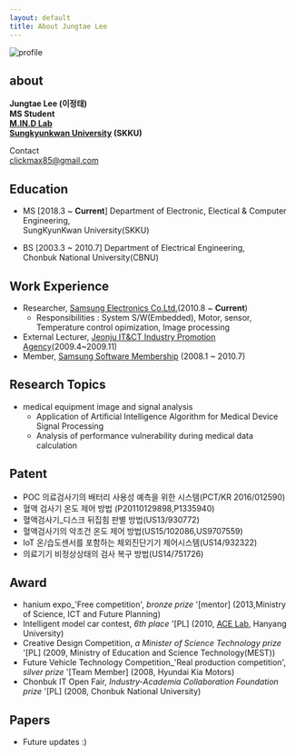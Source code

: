 ```yaml
---
layout: default
title: About Jungtae Lee
---
```


![profile](https://jungtae9lee.github.io/assets/img/profile.jpg)

## about
  **Jungtae Lee (이정태)**  
  **MS Student**  
  **[M.IN.D Lab][1]**  
  **[Sungkyunkwan University][2] (SKKU)**


[1]: https://mindlab-skku.github.io/
[2]: http://www.skku.edu/

Contact  
clickmax85@gmail.com

## Education
- MS [2018.3 ~ **Current**]
Department of Electronic, Electical & Computer Engineering,  
SungKyunKwan University(SKKU)

- BS [2003.3 ~ 2010.7]
Department of Electrical Engineering,  
Chonbuk National University(CBNU)

## Work Experience
- Researcher, [Samsung Electronics Co.Ltd.][7](2010.8 ~ **Current**)  
  - Responsibilities : System S/W(Embedded), Motor, sensor, Temperature control opimization, Image processing
- External Lecturer, [Jeonju IT&CT Industry Promotion Agency][8](2009.4~2009.11)
- Member, [Samsung Software Membership][9] (2008.1 ~ 2010.7)

[7]: http://www.samsung.com
[8]: http://www.jica.or.kr
[9]: http://secmem.org/

## Research Topics
- medical equipment image and signal analysis
	- Application of Artificial Intelligence Algorithm for Medical Device Signal Processing
	- Analysis of performance vulnerability during medical data calculation


## Patent
- POC 의료검사기의 배터리 사용성 예측을 위한 시스템(PCT/KR 2016/012590)
- 혈액 검사기 온도 제어 방법 (P20110129898,P1335940)
- 혈액검사기_디스크 뒤집힘 판별 방법(US13/930772)
- 혈액검사기의 악조건 온도 제어 방법(US15/102086,US9707559)
- IoT 온/습도센서를 포함하는 체외진단기기 제어시스템(US14/932322)
- 의료기기 비정상상태의 검사 복구 방법(US14/751726)


## Award
- hanium expo_'Free competition', *bronze prize* '[mentor] 
 (2013,Ministry of Science, ICT and Future Planning)
- Intelligent model car contest, *6th place* '[PL] 
 (2010, [ACE Lab](http://www.acelab.org/eng/), Hanyang University)
- Creative Design Competition, *a Minister of Science Technology prize* '[PL] 
(2009, Ministry of Education and Science Technology(MEST))
- Future Vehicle Technology Competition_'Real production competition', *silver prize* '[Team Member] 
(2008, Hyundai Kia Motors)
- Chonbuk IT Open Fair, *Industry-Academia Collaboration Foundation prize* '[PL] 
(2008, Chonbuk National University)


## Papers
- Future updates :)
